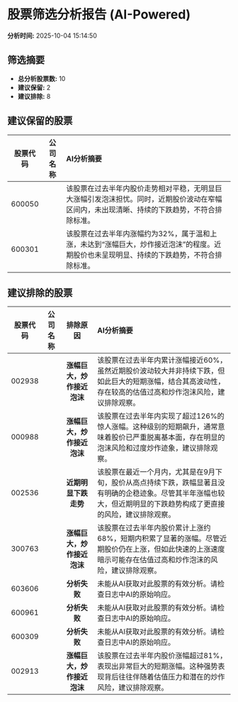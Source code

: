 # 股票筛选分析报告 (AI-Powered)

**分析时间:** 2025-10-04 15:14:50

## 筛选摘要

- **总分析股票数:** 10
- **建议保留:** 2
- **建议排除:** 8

## 建议保留的股票

| 股票代码 | 公司名称 | AI分析摘要 |
|:---:|:---:|:---|
| 600050 |  | 该股票在过去半年内股价走势相对平稳，无明显巨大涨幅引发泡沫担忧。同时，近期股价波动在窄幅区间内，未出现清晰、持续的下跌趋势，不符合排除标准。 |
| 600301 |  | 该股票在过去半年内涨幅约为32%，属于温和上涨，未达到“涨幅巨大，炒作接近泡沫”的程度。近期股价也未呈现明显、持续的下跌趋势，不符合排除标准。 |

## 建议排除的股票

| 股票代码 | 公司名称 | 排除原因 | AI分析摘要 |
|:---:|:---:|:---:|:---|
| 002938 |  | **涨幅巨大，炒作接近泡沫** | 该股票在过去半年内累计涨幅接近60%，虽然近期股价波动较大并非持续下跌，但如此巨大的短期涨幅，结合其高波动性，存在较高的估值过高和炒作泡沫风险，建议排除观察。 |
| 000988 |  | **涨幅巨大，炒作接近泡沫** | 该股票在过去半年内实现了超过126%的惊人涨幅。这种级别的短期飙升，通常意味着股价已严重脱离基本面，存在明显的泡沫风险和过度炒作迹象，建议排除观察。 |
| 002536 |  | **近期明显下跌走势** | 该股票在最近一个月内，尤其是在9月下旬，股价从高点持续下跌，跌幅显著且没有明确的企稳迹象。尽管其半年涨幅也较大，但近期明显的下跌趋势构成了更直接的风险，建议排除观察。 |
| 300763 |  | **涨幅巨大，炒作接近泡沫** | 该股票在过去半年内股价累计上涨约68%，短期内积累了显著的涨幅。尽管近期股价仍在上涨，但如此快速的上涨速度暗示可能存在估值过高和炒作泡沫的风险，建议排除观察。 |
| 603606 |  | **分析失败** | 未能从AI获取对此股票的有效分析。请检查日志中AI的原始响应。 |
| 600961 |  | **分析失败** | 未能从AI获取对此股票的有效分析。请检查日志中AI的原始响应。 |
| 600309 |  | **分析失败** | 未能从AI获取对此股票的有效分析。请检查日志中AI的原始响应。 |
| 002913 |  | **涨幅巨大，炒作接近泡沫** | 该股票在过去半年内股价涨幅超过81%，表现出非常巨大的短期涨幅。这种强势表现背后往往伴随着估值压力和潜在的炒作风险，建议排除观察。 |
